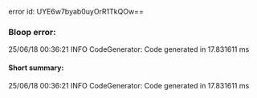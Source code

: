 error id: UYE6w7byab0uyOrR1TkQOw==
### Bloop error:

25/06/18 00:36:21 INFO CodeGenerator: Code generated in 17.831611 ms
#### Short summary: 

25/06/18 00:36:21 INFO CodeGenerator: Code generated in 17.831611 ms